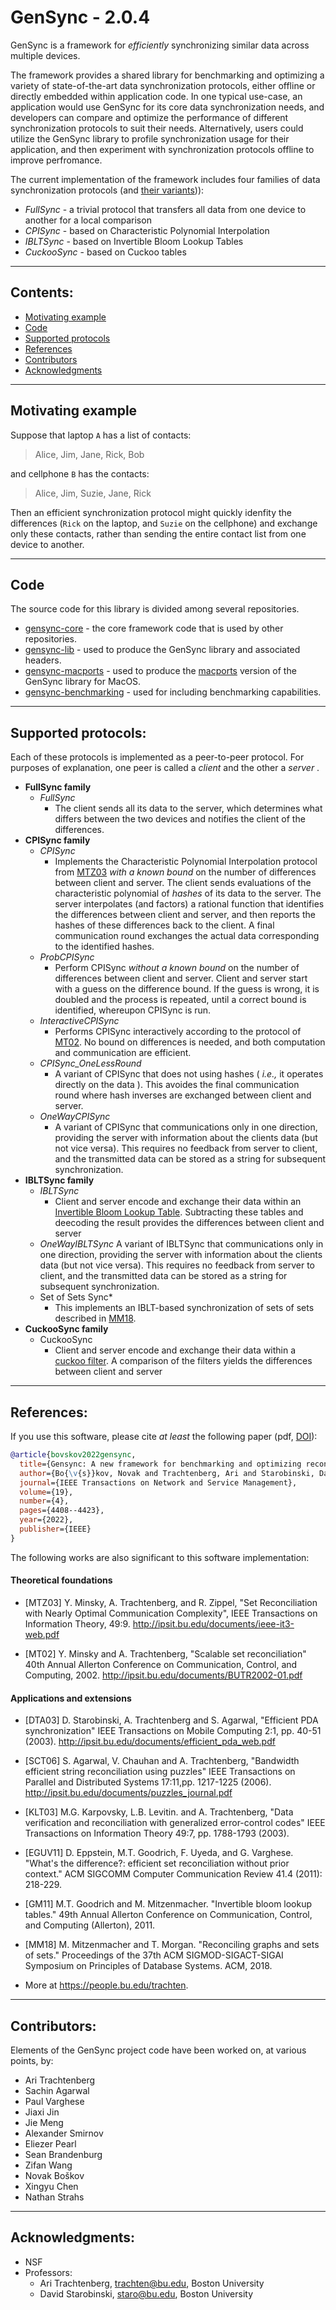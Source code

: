 # GenSync - 2.0.4
GenSync is a framework for _efficiently_ synchronizing similar data across multiple devices.

The framework provides a shared library for benchmarking and optimizing a variety of state-of-the-art data synchronization protocols, either offline or directly embedded within application code.  In one typical use-case, an application would use GenSync for its core data synchronization needs, and developers can compare and optimize the performance of different synchronization protocols to suit their needs.  Alternatively, users could utilize the GenSync library to profile synchronization usage for their application, and then experiment with synchronization protocols offline to improve perfromance.

The current implementation of the framework includes four families of data synchronization protocols (and [their variants](#SyncTypes))):
- _FullSync_ - a trivial protocol that transfers all data from one device to another for a local comparison
- _CPISync_ - based on Characteristic Polynomial Interpolation
- _IBLTSync_ - based on Invertible Bloom Lookup Tables
- _CuckooSync_ - based on Cuckoo tables

---
## Contents:
   * [Motivating example](README.md#Motivation)
   * [Code](README.md#Code)
   * [Supported protocols](README.md#SyncTypes)
   * [References](README.md#References)
   * [Contributors](README.md#Contributors)
   * [Acknowledgments](README.md#Acknowledgments)

---
<a name="Motivation"></a>
## Motivating example
Suppose that laptop `A` has a list of contacts:

> Alice, Jim, Jane, Rick, Bob


and cellphone `B` has the contacts:
> Alice, Jim, Suzie, Jane, Rick

Then an efficient synchronization protocol might quickly idenfity the differences (`Rick` on the laptop, and `Suzie` on the cellphone)
and exchange only these contacts, rather than sending the entire contact list from one device to another.

---
<a name="Code"></a>
## Code
The source code for this library is divided among several repositories.

- [gensync-core](https://github.com/nislab/gensync-core) - the core framework code that is used by other repositories.
- [gensync-lib](https://github.com/nislab/gensync-lib) - used to produce the GenSync library and associated headers.
- [gensync-macports](https://github.com/nislab/gensync-macports) - used to produce the [macports](https://ports.macports.org/port/gensync/details/) version of the GenSync library for MacOS.
- [gensync-benchmarking](https://github.com/nislab/gensync-benchmarking) - used for including benchmarking capabilities.

---
<a name="SyncTypes"></a>
## Supported protocols:
Each of these protocols is implemented as a peer-to-peer protocol.  For purposes of explanation, one peer is called a _client_ and the other a _server_ .
* __FullSync family__
  * *FullSync*
     * The client sends all its data to the server, which determines what differs between the two devices and notifies the client of the differences.
* __CPISync family__
    * *CPISync*
        * Implements the Characteristic Polynomial Interpolation protocol from [MTZ03](http://ipsit.bu.edu/documents/ieee-it3-web.pdf) _with a known bound_ on the number of differences between client and server. The client sends evaluations of the characteristic polynomial of _hashes_ of its data to the server.  The server interpolates (and factors) a rational function that identifies the differences between client and server, and then reports the hashes of these differences back to the client.  A final communication round exchanges the actual data corresponding to the identified hashes.
    * *ProbCPISync*
        * Perform CPISync _without a known bound_ on the number of differences between client and server.  Client and server start with a guess on the difference bound.  If the guess is wrong, it is doubled and the process is repeated, until a correct bound is identified, whereupon CPISync is run.
    * *InteractiveCPISync*
        * Performs CPISync interactively according to the protocol of [MT02](http://ipsit.bu.edu/documents/BUTR2002-01.pdf).  No bound on differences is needed, and both computation and communication are efficient.
    * *CPISync_OneLessRound*
        * A variant of CPISync that does not using hashes ( _i.e.,_ it operates directly on the data ).  This avoides the final communication round where hash inverses are exchanged between client and server.
    * *OneWayCPISync*
        * A variant of CPISync that communications only in one direction, providing the server with information about the clients data (but not vice versa). This requires no feedback from server to client, and the transmitted data can be stored as a string for subsequent synchronization.
* __IBLTSync family__
    * *IBLTSync*
        * Client and server encode and exchange their data within an [Invertible Bloom Lookup Table](https://arxiv.org/pdf/1101.2245.pdf).  Subtracting these tables and deecoding the result provides the differences between client and server
    * *OneWayIBLTSync*
      A variant of IBLTSync that communications only in one direction, providing the server with information about the clients data (but not vice versa). This requires no feedback from server to client, and the transmitted data can be stored as a string for subsequent synchronization.
   * Set of Sets Sync*
        * This implements an IBLT-based synchronization of sets of sets described in [MM18](https://dl.acm.org/doi/abs/10.1145/3196959.3196988).
* __CuckooSync family__
    * CuckooSync
        *  Client and server encode and exchange their data within a [cuckoo filter](https://www.cs.cmu.edu/~dga/papers/cuckoo-conext2014.pdf).  A comparison of the filters yields the differences between client and server

---
<a name="References"></a>
## References:
If you use this software, please cite _at least_ the following paper (pdf,
[DOI](http://doi.org/10.1109/TNSM.2022.3164369)):

``` bibtex
@article{bovskov2022gensync,
  title={Gensync: A new framework for benchmarking and optimizing reconciliation of data},
  author={Bo{\v{s}}kov, Novak and Trachtenberg, Ari and Starobinski, David},
  journal={IEEE Transactions on Network and Service Management},
  volume={19},
  number={4},
  pages={4408--4423},
  year={2022},
  publisher={IEEE}
}
```
The following works are also significant to this software implementation:

#### Theoretical foundations
* [MTZ03] Y. Minsky, A. Trachtenberg, and R. Zippel,
  "Set Reconciliation with Nearly Optimal Communication Complexity",
  IEEE Transactions on Information Theory, 49:9.
  <http://ipsit.bu.edu/documents/ieee-it3-web.pdf>

* [MT02] Y. Minsky and A. Trachtenberg,
  "Scalable set reconciliation"
  40th Annual Allerton Conference on Communication, Control, and Computing, 2002.
  <http://ipsit.bu.edu/documents/BUTR2002-01.pdf>

#### Applications and extensions
* [DTA03] D. Starobinski, A. Trachtenberg and S. Agarwal,
  "Efficient PDA synchronization"
  IEEE Transactions on Mobile Computing 2:1, pp. 40-51 (2003).
  <http://ipsit.bu.edu/documents/efficient_pda_web.pdf>

* [SCT06] S. Agarwal, V. Chauhan and A. Trachtenberg,
  "Bandwidth efficient string reconciliation using puzzles"
  IEEE Transactions on Parallel and Distributed Systems 17:11,pp. 1217-1225 (2006).
  <http://ipsit.bu.edu/documents/puzzles_journal.pdf>

* [KLT03] M.G. Karpovsky, L.B. Levitin. and A. Trachtenberg,
   "Data verification and reconciliation with generalized error-control codes"
   IEEE Transactions on Information Theory 49:7, pp. 1788-1793 (2003).
  
* [EGUV11] D. Eppstein, M.T. Goodrich, F. Uyeda, and G. Varghese.
  "What's the difference?: efficient set reconciliation without prior context."
  ACM SIGCOMM Computer Communication Review 41.4 (2011): 218-229.

* [GM11] M.T. Goodrich and M. Mitzenmacher. "Invertible bloom lookup tables."
  49th Annual Allerton Conference on Communication, Control, and Computing (Allerton), 2011.

* [MM18] M. Mitzenmacher and T. Morgan. "Reconciling graphs and sets of sets."
  Proceedings of the 37th ACM SIGMOD-SIGACT-SIGAI Symposium on Principles of Database
  Systems. ACM, 2018.

* More at <https://people.bu.edu/trachten>.

---
<a name="Contributors"></a>
## Contributors:

Elements of the GenSync project code have been worked on, at various points, by:

* Ari Trachtenberg
* Sachin Agarwal
* Paul Varghese
* Jiaxi Jin
* Jie Meng
* Alexander Smirnov
* Eliezer Pearl
* Sean Brandenburg
* Zifan Wang
* Novak Boškov
* Xingyu Chen
* Nathan Strahs

---
<a name="Acknowledgments"></a>
## Acknowledgments:
* NSF
* Professors:
    * Ari Trachtenberg, trachten@bu.edu, Boston University
    * David Starobinski, staro@bu.edu, Boston University

